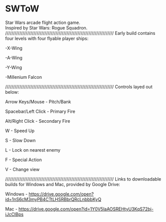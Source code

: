 # SWToW
Star Wars arcade flight action game.  
Inspired by Star Wars: Rogue Squadron.
/////////////////////////////////////////////////////////////////////
Early build contains four levels with four flyable player ships:

-X-Wing

-A-Wing

-Y-Wing

-Millenium Falcon



/////////////////////////////////////////////////////////////////////
Controls layed out below:


Arrow Keys/Mouse - Pitch/Bank

Spacebar/Left Click - Primary Fire

Alt/Right Click - Secondary Fire

W - Speed Up

S - Slow Down

L - Lock on nearest enemy

F - Special Action

V - Change view



/////////////////////////////////////////////////////////////////////
Links to downloadable builds for Windows and Mac, provided by Google Drive:

Windows - https://drive.google.com/open?id=1nS6cM3myPB4CTtLHSRBbrQRcLnbbbKyQ

Mac - https://drive.google.com/open?id=1Y0V5laAOSREHtyU3KqS72bj-iJcCIBps
